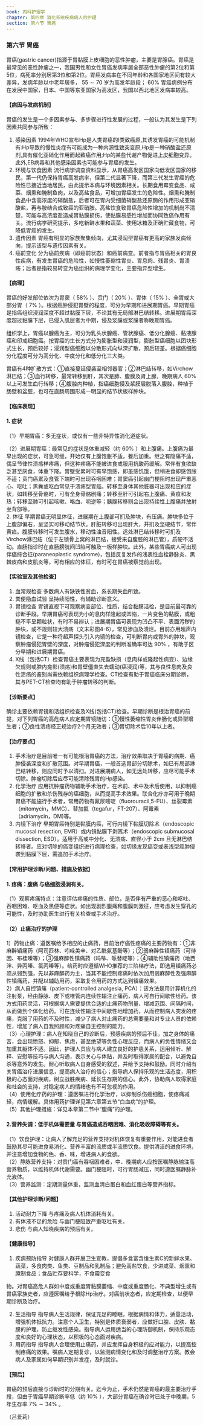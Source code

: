 ```yaml
---
book: 内科护理学
chapter: 第四章 消化系统疾病病人的护理
section: 第六节 胃癌
---
```


### 第六节 胃癌

胃癌(gastric cancer)指源于胃黏膜上皮细胞的恶性肿瘤，主要是胃腺癌。胃癌是最常见的恶性肿瘤之一，我国男性和女性胃癌发病率居全部恶性肿瘤的第2位和第5位，病死率分别居第3位和第2位。胃癌发病率在不同年龄和各国家地区间有较大差异，发病年龄以中老年居多， $55\sim 70$ 岁为高发年龄段； $60\%$ 胃癌病例分布在发展中国家，日本、中国等东亚国家为高发区，我国以西北地区发病率较高。

#### 【病因与发病机制】

胃癌的发生是一个多因素参与、多步骤进行性发展的过程，一般认为其发生是下列因素共同参与所致：

1. 感染因素 1994年WHO宣布Hp是人类胃癌的I类致癌原,其诱发胃癌的可能机制有:Hp导致的慢性炎症有可能成为一种内源性致突变原;Hp是一种硝酸盐还原剂,具有催化亚硝化作用而起致癌作用;Hp的某些代谢产物促进上皮细胞变异。此外,EB病毒和其他感染因素也可能参与胃癌的发生。  
2. 环境与饮食因素 流行病学调查资料显示，从胃癌高发区国家向低发区国家的移民，第一代仍保持胃癌高发病率，但第二代显著下降，而第三代发生胃癌的危险性已接近当地居民，由此提示本病与环境因素相关。长期食用霉变食品、咸菜、烟熏和腌制鱼肉，以及高盐食品，可增加胃癌发生的危险性。烟熏和腌制食品中含高浓度的硝酸盐，后者可在胃内受细菌硝酸盐还原酶的作用形成亚硝酸盐，再与胺结合成致癌的亚硝胺。高盐饮食致胃癌危险性增加的机制尚不清楚，可能与高浓度盐造成胃黏膜损伤，使黏膜易感性增加而协同致癌作用有关。流行病学研究提示，多吃新鲜水果和蔬菜、使用冰箱及正确贮藏食物，可降低胃癌的发生。  
3. 遗传因素 胃癌有明显的家族聚集倾向，尤其浸润型胃癌有更高的家族发病倾向，提示该型与遗传因素有关。  
4. 癌前变化 分为癌前疾病（即癌前状态）和癌前病变。前者指与胃癌相关的胃良性疾病，有发生胃癌的危险性，如慢性萎缩性胃炎、胃息肉、残胃炎、胃溃疡；后者是指较易转变为癌组织的病理学变化，主要指异型增生。

#### 【病理】

胃癌的好发部位依次为胃窦（ $58\%$ ）、贲门（ $20\%$ ）、胃体（ $15\%$ ）、全胃或大部分胃（ $7\%$ ）。根据癌肿侵犯胃壁的程度，可分为早期和进展期胃癌。早期胃癌是指癌组织浸润深度不超过黏膜下层，不论其有无局部淋巴结转移。进展期胃癌深度超过黏膜下层，已侵入肌层者为中期，侵及浆膜或浆膜者称晚期胃癌。

组织学上，胃癌以腺癌为主，可分为乳头状腺癌、管状腺癌、低分化腺癌、黏液腺癌和印戒细胞癌。按胃癌的生长方式分为膨胀型和浸润型，膨胀型癌细胞以团块形式生长，预后较好；浸润型癌细胞以分散形式向纵深扩散，预后较差。根据癌细胞分化程度可分为高分化、中度分化和低分化三大类。

胃癌有4种扩散方式：①直接蔓延侵袭至相邻器官；②淋巴结转移，如Virchow淋巴结；③血行转移，最常转移到肝，其次是肺、腹膜及肾上腺，晚期病人  $60\%$  以上可发生血行转移；④腹腔内种植，指癌细胞侵及浆膜层脱落入腹腔，种植于肠壁和盆腔，也可在直肠周围形成一明显的结节状板样肿块。

#### 【临床表现】

#### 1. 症状

（1）早期胃癌：多无症状，或仅有一些非特异性消化道症状。

（2）进展期胃癌：最常见的症状是体重减轻（约  $60\%$  ）和上腹痛。上腹痛为最早出现的症状，可急可缓，开始仅有上腹饱胀不适，餐后加重。继之有隐痛不适，偶呈节律性溃疡样疼痛，但这种疼痛不能被进食或服用抗酸药缓解。常伴有食欲缺乏甚至厌食，体重下降。胃壁受累时可有早饱感，即虽感饥饿，但稍进食即感饱胀不适；贲门癌累及食管下端时可出现吞咽困难；胃窦癌引起幽门梗阻时出现严重恶心、呕吐；黑粪或呕血常见于溃疡型胃癌。转移至身体其他脏器可出现相应的症状，如转移至骨骼时，可有全身骨骼剧痛；转移至肝可引起右上腹痛、黄疸和发热；转移至肺可引起咳嗽、咯血、呃逆等；胰腺转移则会出现持续性上腹痛并放射至背部等。  
2. 体征 早期胃癌无明显体征，进展期在上腹部可扪及肿块，有压痛。肿块多位于上腹部偏右，呈坚实可移动结节状。肝脏转移可出现肝大，并扪及坚硬结节，常伴黄疸。腹膜转移时可发生腹水，移动性浊音阳性。远处淋巴结转移时可扪及Virchow淋巴结（位于左锁骨上窝的淋巴结，接受来自腹腔的淋巴管），质硬不活动。直肠指诊时在直肠膀胱间凹陷可触及一板样肿块。此外，某些胃癌病人可出现伴癌综合征(paraneoplastic syndrome)，包括反复发作的浅表性血栓静脉炎、黑棘皮病和皮肌炎等，可有相应的体征，有时可在胃癌被察觉前出现。

#### 【实验室及其他检查】

1. 血常规检查 多数病人有缺铁性贫血，系长期失血所致。  
2. 粪便隐血试验 呈持续阳性，有辅助诊断意义。  
3. 胃镜检查 胃镜直视下可观察病变部位、性质，结合黏膜活检，是目前最可靠的诊断手段。早期胃癌可表现为小的息肉样隆起或凹陷，一片变色的黏膜，或粗糙不平呈颗粒状，有时不易辨认；进展期胃癌可表现为凹凸不平、表面污秽的肿块，或不规则较大溃疡（文末彩图4-6），常见渗血及溃烂。目前亦用超声内镜检查，它是一种将超声探头引入内镜的检查，可判断胃内或胃外的肿块，观察肿瘤侵犯胃壁的深度，对肿瘤侵犯深度的判断准确率可达  $90\%$  ，有助于区分早期和进展期胃癌。  
4. X线（包括CT）检查胃癌主要表现为充盈缺损（息肉样或隆起性病变）、边缘欠规则或腔内龛影(溃疡)和胃壁僵直失去蠕动(癌浸润)等，其与良性息肉及良性溃疡的鉴别尚需依赖组织病理学检查。CT检查有助于胃癌临床分期诊断，其与PET-CT检查均有助于肿瘤转移的判断。

#### 【诊断要点】

确诊主要依赖胃镜和活组织检查及X线(包括CT)检查。早期诊断是根治胃癌的前提，对下列胃癌的高危病人应定期胃镜随访：①慢性萎缩性胃炎伴肠化或异型增生者；②良性溃疡经正规治疗2个月无效者；③胃切除术后10年以上者。

#### 【治疗要点】

1. 手术治疗是目前唯一有可能根治胃癌的方法，治疗效果取决于胃癌的病期、癌肿侵袭深度和扩散范围。对早期胃癌，一般首选胃部分切除术，如已有局部淋巴结转移，则应同时予以清扫。对进展期病人，如无远处转移，应尽可能手术切除。肿瘤切除后应尽可能清除残胃的Hp感染。  
2. 化学治疗 应用抗肿瘤药物辅助手术治疗，在术前、术中及术后使用，以抑制癌细胞的扩散和杀伤残存的癌细胞，从而提高手术效果。联合化疗亦可用于晚期胃癌不能施行手术者，常用药物有氟尿嘧啶（fluorouracil,5-FU）、丝裂霉素（mitomycin，MMC）、替加氟（tegafur，FT-207）、阿霉素（adriamycin，DM)等。  
3. 内镜下治疗 早期胃癌特别是黏膜内癌，可行内镜下黏膜切除术（endoscopic mucosal resection, EMR）或内镜黏膜下剥离术（endoscopic submucosal dissection, ESD）。适用于高或中分化、无溃疡、直径小于  $2\mathrm{cm}$  且无淋巴结转移者。应对切除的癌变组织进行病理检查，如切缘发现癌变或表浅型癌肿侵袭到黏膜下层，需追加手术治疗。

#### 【常用护理诊断/问题、措施及依据】

#### 1. 疼痛：腹痛 与癌细胞浸润有关。

（1）观察疼痛特点：注意评估疼痛的性质、部位，是否伴有严重的恶心和呕吐、吞咽困难、呕血及黑便等症状。如出现剧烈腹痛和腹膜刺激征，应考虑发生穿孔的可能性，及时协助医生进行有关检查或手术治疗。

#### （2）止痛治疗的护理

1）药物止痛：遵医嘱给予相应的止痛药，目前治疗癌性疼痛的主要药物有：①非麻醉镇痛药（阿司匹林、吲哚美辛、对乙酰氨基酚等）；②弱麻醉性镇痛药（可待因、布桂嗪等）；③强麻醉性镇痛药（吗啡、哌替啶等）；④辅助性镇痛药（地西泮、异丙嗪、氯丙嗪等）。给药时应遵循WHO推荐的三阶梯疗法，即选用镇痛药必须从弱到强，先以非麻醉药为主，当其不能控制疼痛时依次加用弱麻醉性及强麻醉性镇痛药，并配以辅助用药，采取复合用药的方式达到镇痛效果。  
2）病人自控镇痛（patient-controlled analgesia, PCA）：该方法是用计算机化的注射泵，经由静脉、皮下或椎管内连续性输注止痛药，病人可自行间歇性给药。该方式用药灵活，可根据病人需要提供合适的止痛药物剂量、增减范围、间隔时间，从而做到个体化给药。可在连续性输注中间歇性地增加药，从而控制病人突发的疼痛，克服了用药的不及时性，减少了病人对止痛药的总需要量和对专业人员的依赖性，增加了病人自我照顾和对疼痛自主控制的能力。  
（3）心理护理：病人在知晓自己的诊断后，预感疾病的预后不佳，加之身体的痛苦，会出现愤怒、抑郁、焦虑，甚至绝望等负性心理反应，而病人的负性情绪又会加重其躯体不适。因此，护理人员应与病人建立良好的护患关系，运用倾听、解释、安慰等技巧与病人沟通，表示关心与体贴，并及时取得家属的配合，以避免自杀等意外的发生。耐心听取病人自身感受的叙述，并给予支持和鼓励。同时介绍有关胃癌治疗进展信息，提高病人治疗的信心；指导病人保持乐观的生活态度，用积极的心态面对疾病，树立战胜疾病、延长生存期的信心。此外，协助病人取得家庭和社会的支持，对稳定病人的情绪也有不可忽视的作用。  
（4）使用化疗药的护理：遵医嘱进行化学治疗，以抑制杀伤癌细胞，使疼痛减轻，病情缓解。具体用药护理详见第六章第五节“白血病”的护理。  
（5）其他护理措施：详见本章第二节中“腹痛”的护理。

#### 2.营养失调：低于机体需要量 与胃癌造成吞咽困难、消化吸收障碍等有关。

（1）饮食护理：让病人了解充足的营养支持对机体恢复有重要作用，对能进食者鼓励其尽可能进食易消化、营养丰富的流质或半流质饮食。提供清洁的进食环境，并注意增加食物的色、香、味，增进病人的食欲。  
（2）静脉营养支持：对贲门癌有吞咽困难者，中、晚期病人应按医嘱静脉输注高营养物质，以维持机体代谢需要。幽门梗阻时，可行胃肠减压，同时遵医嘱静脉补充液体。  
（3）营养监测：定期测量体重，监测血清白蛋白和血红蛋白等营养指标。

#### 【其他护理诊断/问题】

1. 活动耐力下降 与疼痛及病人机体消耗有关。  
2. 有体液不足的危险 与幽门梗阻致严重呕吐有关。  
3. 悲伤 与病人知晓疾病的预后有关。

#### 【健康指导】

1. 疾病预防指导 对健康人群开展卫生宣教，提倡多食富含维生素C的新鲜水果、蔬菜，多食肉类、鱼类、豆制品和乳制品；避免高盐饮食，少进咸菜、烟熏和腌制食品；食品贮存要科学，不食霉变食

物。对胃癌高危人群如中度或重度胃黏膜萎缩、中度或重度肠化、不典型增生或有胃癌家族史者，应遵医嘱给予根除Hp治疗。对癌前状态者，应定期检查，以便早期诊断及治疗。

2. 生活指导 指导病人生活规律，保证充足的睡眠，根据病情和体力，适量活动，增强机体抵抗力。注意个人卫生，特别是体质衰弱者，应做好口腔、皮肤、黏膜的护理，防止继发性感染。指导病人运用适当的心理防御机制，保持乐观态度和良好的心理状态，以积极的心态面对疾病。  
3. 用药指导 指导病人合理使用止痛药，并应发挥自身积极的应对能力，以提高控制疼痛的效果。嘱病人定期复诊，以监测病情变化和及时调整治疗方案。教会病人及家属如何早期识别并发症，及时就诊。

#### 【预后】

胃癌的预后直接与诊断时的分期有关。迄今为止，手术仍然是胃癌的最主要治疗手段，但由于胃癌早期诊断率低（约  $10\%$ ），大部分胃癌在确诊时已处于中晚期，5年生存率  $7\% \sim 34\%$ 。

（吕爱莉）

